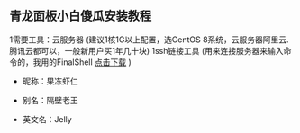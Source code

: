 青龙面板小白傻瓜安装教程
-------
1需要工具：云服务器 (建议1核1G以上配置，选CentOS 8系统，云服务器阿里云.腾讯云都可以，一般新用户买1年几十块)
1ssh链接工具 (用来连接服务器来输入命令的，我用的FinalShell  [点击下载](http://www.hostbuf.com/downloads/finalshell_install.exe) )
* 昵称：果冻虾仁
- 别名：隔壁老王
* 英文名：Jelly
